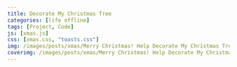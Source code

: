 ```yaml
---
title: Decorate My Christmas Tree
categories: [life offline]
tags: [Project, Code]
js: [xmas.js]
css: [xmas.css, "toasts.css"]
img: /images/posts/xmas/Merry Christmas! Help Decorate My Christmas Tree.png
coverimg: /images/posts/xmas/Merry Christmas! Help Decorate My Christmas Tree.png
---
```


<!-- <div id="xmas-tree"></div> -->

<script src="https://cdnjs.cloudflare.com/ajax/libs/jquery/2.0.3/jquery.min.js"></script>
<script src="https://www.gstatic.com/firebasejs/8.2.0/firebase-app.js"></script>
<script src="https://www.gstatic.com/firebasejs/8.2.0/firebase-auth.js"></script>
<script src="https://www.gstatic.com/firebasejs/8.2.0/firebase-database.js"></script> 
<script src="https://cdnjs.cloudflare.com/ajax/libs/materialize/1.0.0/js/materialize.min.js"></script>
<script src="https://cdnjs.cloudflare.com/ajax/libs/dat-gui/0.5/dat.gui.min.js"></script>


<!-- Name <input id="namebox" type="text">
RollNo <input id="rollbox" type="text">
Section <input id="secbox" type="text">
Gender <input id="genbox" type="text">

<button id="insert">INSERT</button>
<button id="select">SELECT</button>
<button id="update">UPDATE</button>
<button id="delete">DELETE</button>

 <a onclick="M.toast({html: 'I am a toast'})" class="btn">Toast!</a> -->
